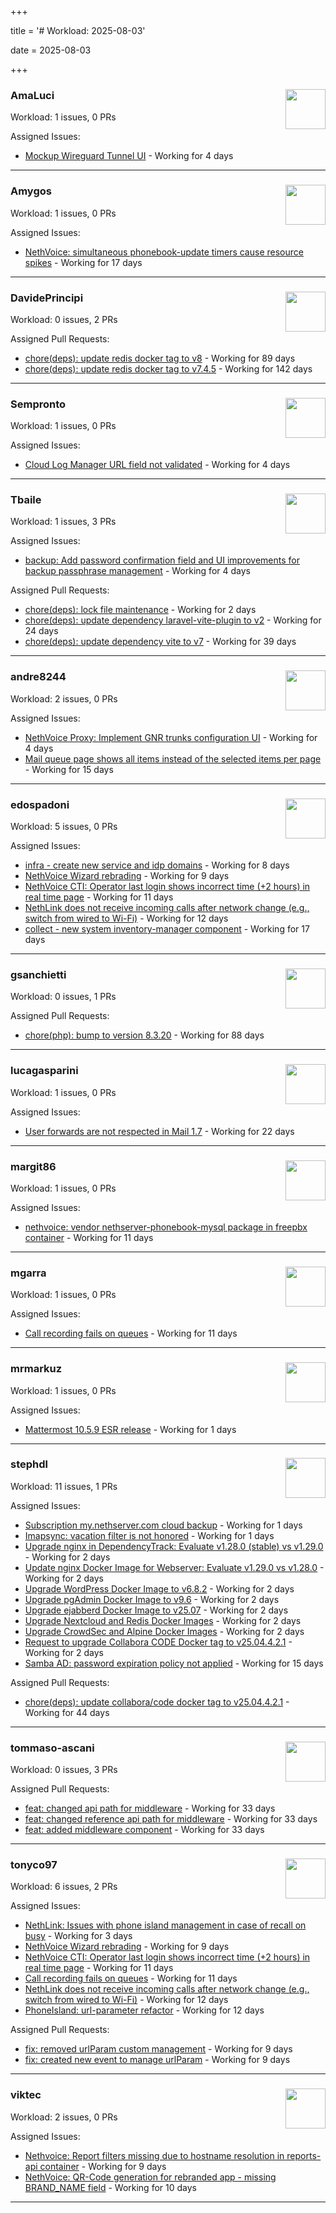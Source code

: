 +++

title = '# Workload: 2025-08-03'

date = 2025-08-03

+++

### AmaLuci <img src='https://avatars.githubusercontent.com/u/166636295?v=4&s=64' width='64' height='64' style='float:right;' /> ###
Workload: 1 issues, 0 PRs


Assigned Issues:
- [Mockup Wireguard Tunnel UI](https://github.com/NethServer/nethsecurity/issues/1321) - Working for 4 days
---

### Amygos <img src='https://avatars.githubusercontent.com/u/510232?v=4&s=64' width='64' height='64' style='float:right;' /> ###
Workload: 1 issues, 0 PRs


Assigned Issues:
- [NethVoice: simultaneous phonebook-update timers cause resource spikes](https://github.com/NethServer/dev/issues/7555) - Working for 17 days
---

### DavidePrincipi <img src='https://avatars.githubusercontent.com/u/2920838?v=4&s=64' width='64' height='64' style='float:right;' /> ###
Workload: 0 issues, 2 PRs


Assigned Pull Requests:
- [chore(deps): update redis docker tag to v8](https://github.com/NethServer/ns8-core/pull/874) - Working for 89 days
- [chore(deps): update redis docker tag to v7.4.5](https://github.com/NethServer/ns8-core/pull/830) - Working for 142 days
---

### Sempronto <img src='https://avatars.githubusercontent.com/u/65713093?v=4&s=64' width='64' height='64' style='float:right;' /> ###
Workload: 1 issues, 0 PRs


Assigned Issues:
- [Cloud Log Manager URL field not validated](https://github.com/NethServer/dev/issues/7577) - Working for 4 days
---

### Tbaile <img src='https://avatars.githubusercontent.com/u/8052641?v=4&s=64' width='64' height='64' style='float:right;' /> ###
Workload: 1 issues, 3 PRs


Assigned Issues:
- [backup: Add password confirmation field and UI improvements for backup passphrase management](https://github.com/NethServer/nethsecurity/issues/1323) - Working for 4 days

Assigned Pull Requests:
- [chore(deps): lock file maintenance](https://github.com/nethesis/parceler/pull/93) - Working for 2 days
- [chore(deps): update dependency laravel-vite-plugin to v2](https://github.com/nethesis/parceler/pull/91) - Working for 24 days
- [chore(deps): update dependency vite to v7](https://github.com/nethesis/parceler/pull/84) - Working for 39 days
---

### andre8244 <img src='https://avatars.githubusercontent.com/u/4612169?v=4&s=64' width='64' height='64' style='float:right;' /> ###
Workload: 2 issues, 0 PRs


Assigned Issues:
- [NethVoice Proxy: Implement GNR trunks configuration UI](https://github.com/NethServer/dev/issues/7578) - Working for 4 days
- [Mail queue page shows all items instead of the selected items per page](https://github.com/NethServer/dev/issues/7557) - Working for 15 days
---

### edospadoni <img src='https://avatars.githubusercontent.com/u/6152486?v=4&s=64' width='64' height='64' style='float:right;' /> ###
Workload: 5 issues, 0 PRs


Assigned Issues:
- [infra - create new service and idp domains](https://github.com/NethServer/my/issues/9) - Working for 8 days
- [NethVoice Wizard rebrading](https://github.com/NethServer/dev/issues/7571) - Working for 9 days
- [NethVoice CTI: Operator last login shows incorrect time (+2 hours) in real time page](https://github.com/NethServer/dev/issues/7565) - Working for 11 days
- [NethLink does not receive incoming calls after network change (e.g., switch from wired to Wi-Fi)](https://github.com/NethServer/dev/issues/7561) - Working for 12 days
- [collect - new system inventory-manager component](https://github.com/NethServer/my/issues/7) - Working for 17 days
---

### gsanchietti <img src='https://avatars.githubusercontent.com/u/804596?v=4&s=64' width='64' height='64' style='float:right;' /> ###
Workload: 0 issues, 1 PRs


Assigned Pull Requests:
- [chore(php): bump to version 8.3.20](https://github.com/NethServer/ns8-webtop/pull/120) - Working for 88 days
---

### lucagasparini <img src='https://avatars.githubusercontent.com/u/11161326?v=4&s=64' width='64' height='64' style='float:right;' /> ###
Workload: 1 issues, 0 PRs


Assigned Issues:
- [User forwards are not respected in Mail 1.7](https://github.com/NethServer/dev/issues/7553) - Working for 22 days
---

### margit86 <img src='https://avatars.githubusercontent.com/u/67374535?v=4&s=64' width='64' height='64' style='float:right;' /> ###
Workload: 1 issues, 0 PRs


Assigned Issues:
- [nethvoice: vendor nethserver-phonebook-mysql package in freepbx container](https://github.com/NethServer/dev/issues/7564) - Working for 11 days
---

### mgarra <img src='https://avatars.githubusercontent.com/u/175953247?v=4&s=64' width='64' height='64' style='float:right;' /> ###
Workload: 1 issues, 0 PRs


Assigned Issues:
- [Call recording fails on queues](https://github.com/NethServer/dev/issues/7562) - Working for 11 days
---

### mrmarkuz <img src='https://avatars.githubusercontent.com/u/31746411?v=4&s=64' width='64' height='64' style='float:right;' /> ###
Workload: 1 issues, 0 PRs


Assigned Issues:
- [Mattermost 10.5.9 ESR release](https://github.com/NethServer/dev/issues/7593) - Working for 1 days
---

### stephdl <img src='https://avatars.githubusercontent.com/u/3164851?v=4&s=64' width='64' height='64' style='float:right;' /> ###
Workload: 11 issues, 1 PRs


Assigned Issues:
- [Subscription my.nethserver.com cloud backup](https://github.com/NethServer/dev/issues/7594) - Working for 1 days
- [Imapsync: vacation filter is not honored](https://github.com/NethServer/dev/issues/7592) - Working for 1 days
- [Upgrade nginx in DependencyTrack: Evaluate v1.28.0 (stable) vs v1.29.0](https://github.com/NethServer/dev/issues/7590) - Working for 2 days
- [Update nginx Docker Image for Webserver: Evaluate v1.29.0 vs v1.28.0](https://github.com/NethServer/dev/issues/7589) - Working for 2 days
- [Upgrade WordPress Docker Image to v6.8.2](https://github.com/NethServer/dev/issues/7588) - Working for 2 days
- [Upgrade pgAdmin Docker Image to v9.6](https://github.com/NethServer/dev/issues/7587) - Working for 2 days
- [Upgrade ejabberd Docker Image to v25.07](https://github.com/NethServer/dev/issues/7586) - Working for 2 days
- [Upgrade Nextcloud and Redis Docker Images](https://github.com/NethServer/dev/issues/7584) - Working for 2 days
- [Upgrade CrowdSec and Alpine Docker Images](https://github.com/NethServer/dev/issues/7582) - Working for 2 days
- [Request to upgrade Collabora CODE Docker tag to v25.04.4.2.1](https://github.com/NethServer/dev/issues/7581) - Working for 2 days
- [Samba AD: password expiration policy not applied](https://github.com/NethServer/dev/issues/7558) - Working for 15 days

Assigned Pull Requests:
- [chore(deps): update collabora/code docker tag to v25.04.4.2.1](https://github.com/NethServer/ns8-collabora/pull/43) - Working for 44 days
---

### tommaso-ascani <img src='https://avatars.githubusercontent.com/u/31596042?v=4&s=64' width='64' height='64' style='float:right;' /> ###
Workload: 0 issues, 3 PRs


Assigned Pull Requests:
- [feat: changed api path for middleware](https://github.com/nethesis/nethvoice-cti/pull/317) - Working for 33 days
- [feat: changed reference api path for middleware](https://github.com/nethesis/phone-island/pull/103) - Working for 33 days
- [feat: added middleware component](https://github.com/nethesis/ns8-nethvoice/pull/493) - Working for 33 days
---

### tonyco97 <img src='https://avatars.githubusercontent.com/u/36625268?v=4&s=64' width='64' height='64' style='float:right;' /> ###
Workload: 6 issues, 2 PRs


Assigned Issues:
- [NethLink: Issues with phone island management in case of recall on busy](https://github.com/NethServer/dev/issues/7579) - Working for 3 days
- [NethVoice Wizard rebrading](https://github.com/NethServer/dev/issues/7571) - Working for 9 days
- [NethVoice CTI: Operator last login shows incorrect time (+2 hours) in real time page](https://github.com/NethServer/dev/issues/7565) - Working for 11 days
- [Call recording fails on queues](https://github.com/NethServer/dev/issues/7562) - Working for 11 days
- [NethLink does not receive incoming calls after network change (e.g., switch from wired to Wi-Fi)](https://github.com/NethServer/dev/issues/7561) - Working for 12 days
- [PhoneIsland: url-parameter refactor](https://github.com/NethServer/dev/issues/7559) - Working for 12 days

Assigned Pull Requests:
- [fix: removed urlParam custom management](https://github.com/nethesis/nethvoice-cti/pull/327) - Working for 9 days
- [fix: created new event to manage urlParam](https://github.com/NethServer/nethlink/pull/69) - Working for 9 days
---

### viktec <img src='https://avatars.githubusercontent.com/u/48328088?v=4&s=64' width='64' height='64' style='float:right;' /> ###
Workload: 2 issues, 0 PRs


Assigned Issues:
- [Nethvoice: Report filters missing due to hostname resolution in reports-api container](https://github.com/NethServer/dev/issues/7569) - Working for 9 days
- [NethVoice: QR-Code generation for rebranded app - missing BRAND_NAME field](https://github.com/NethServer/dev/issues/7568) - Working for 10 days
---

